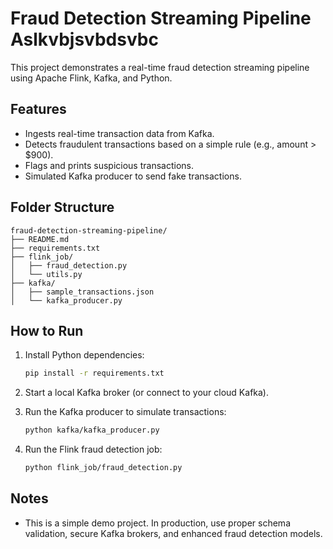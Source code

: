 # Fraud Detection Streaming Pipeline Aslkvbjsvbdsvbc

This project demonstrates a real-time fraud detection streaming pipeline using Apache Flink, Kafka, and Python.

## Features

- Ingests real-time transaction data from Kafka.
- Detects fraudulent transactions based on a simple rule (e.g., amount > $900).
- Flags and prints suspicious transactions.
- Simulated Kafka producer to send fake transactions.

## Folder Structure

```
fraud-detection-streaming-pipeline/
├── README.md
├── requirements.txt
├── flink_job/
│   ├── fraud_detection.py
│   └── utils.py
├── kafka/
│   ├── sample_transactions.json
│   └── kafka_producer.py
```

## How to Run

1. Install Python dependencies:
   ```bash
   pip install -r requirements.txt
   ```

2. Start a local Kafka broker (or connect to your cloud Kafka).

3. Run the Kafka producer to simulate transactions:
   ```bash
   python kafka/kafka_producer.py
   ```

4. Run the Flink fraud detection job:
   ```bash
   python flink_job/fraud_detection.py
   ```

## Notes

- This is a simple demo project. In production, use proper schema validation, secure Kafka brokers, and enhanced fraud detection models.
